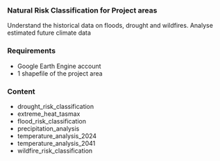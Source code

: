 ### Natural Risk Classification for Project areas
Understand the historical data on floods, drought and wildfires. Analyse estimated future climate data

### Requirements
- Google Earth Engine account
- 1 shapefile of the project area

### Content
- drought_risk_classification
- extreme_heat_tasmax
- flood_risk_classification
- precipitation_analysis
- temperature_analysis_2024
- temperature_analysis_2041
- wildfire_risk_classification
